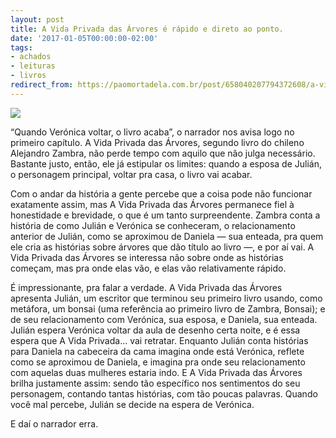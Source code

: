 ```yaml
---
layout: post
title: A Vida Privada das Árvores é rápido e direto ao ponto.
date: '2017-01-05T00:00:00-02:00'
tags:
- achados
- leituras
- livros
redirect_from: https://paomortadela.com.br/post/658040207794372608/a-vida-privada-das-%C3%A1rvores-%C3%A9-r%C3%A1pido-e-direto-ao
---
```

![](https://64.media.tumblr.com/6805bd38edfae498640d5e803dd4ee7d/db196a912add0fb5-21/s540x810/16b48011e626c383be43ca0fa39d3a1835b21fab.jpg)

“Quando Verónica voltar, o livro acaba”, o narrador nos avisa logo no primeiro capítulo. A Vida Privada das Árvores, segundo livro do chileno Alejandro Zambra, não perde tempo com aquilo que não julga necessário. Bastante justo, então, ele já estipular os limites: quando a esposa de Julián, o personagem principal, voltar pra casa, o livro vai acabar.

Com o andar da história a gente percebe que a coisa pode não funcionar exatamente assim, mas A Vida Privada das Árvores permanece fiel à honestidade e brevidade, o que é um tanto surpreendente. Zambra conta a história de como Julián e Verónica se conheceram, o relacionamento anterior de Julián, como se aproximou de Daniela — sua enteada, pra quem ele cria as histórias sobre árvores que dão título ao livro —, e por aí vai. A Vida Privada das Árvores se interessa não sobre onde as histórias começam, mas pra onde elas vão, e elas vão relativamente rápido.

É impressionante, pra falar a verdade. A Vida Privada das Árvores apresenta Julián, um escritor que terminou seu primeiro livro usando, como metáfora, um bonsai (uma referência ao primeiro livro de Zambra, Bonsai); e de seu relacionamento com Verónica, sua esposa, e Daniela, sua enteada. Julián espera Verónica voltar da aula de desenho certa noite, e é essa espera que A Vida Privada… vai retratar. Enquanto Julián conta histórias para Daniela na cabeceira da cama imagina onde está Verónica, reflete como se aproximou de Daniela, e imagina pra onde seu relacionamento com aquelas duas mulheres estaria indo. E A Vida Privada das Árvores brilha justamente assim: sendo tão específico nos sentimentos do seu personagem, contando tantas histórias, com tão poucas palavras. Quando você mal percebe, Julián se decide na espera de Verónica.

E daí o narrador erra.


